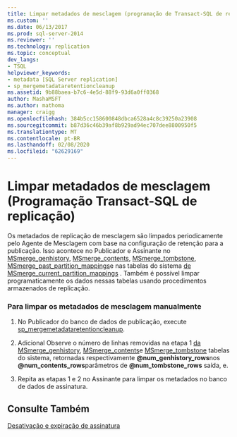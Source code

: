 ```yaml
---
title: Limpar metadados de mesclagem (programação de Transact-SQL de replicação) | Microsoft Docs
ms.custom: ''
ms.date: 06/13/2017
ms.prod: sql-server-2014
ms.reviewer: ''
ms.technology: replication
ms.topic: conceptual
dev_langs:
- TSQL
helpviewer_keywords:
- metadata [SQL Server replication]
- sp_mergemetadataretentioncleanup
ms.assetid: 9b88baea-b7c6-4e5d-88f9-93d6a0ff0368
author: MashaMSFT
ms.author: mathoma
manager: craigg
ms.openlocfilehash: 384b5cc158600848dbca6528a4c8c39250a23908
ms.sourcegitcommit: b87d36c46b39af8b929ad94ec707dee8800950f5
ms.translationtype: MT
ms.contentlocale: pt-BR
ms.lasthandoff: 02/08/2020
ms.locfileid: "62629169"
---
```

# <a name="clean-up-merge-metadata-replication-transact-sql-programming"></a>Limpar metadados de mesclagem (Programação Transact-SQL de replicação)
  Os metadados de replicação de mesclagem são limpados periodicamente pelo Agente de Mesclagem com base na configuração de retenção para a publicação. Isso acontece no Publicador e Assinante no [MSmerge_genhistory](/sql/relational-databases/system-tables/msmerge-genhistory-transact-sql), [MSmerge_contents](/sql/relational-databases/system-tables/msmerge-contents-transact-sql), [MSmerge_tombstone](/sql/relational-databases/system-tables/msmerge-tombstone-transact-sql), [MSmerge_past_partition_mappings](/sql/relational-databases/system-tables/msmerge-past-partition-mappings-transact-sql)e nas tabelas do sistema [de MSmerge_current_partition_mappings](/sql/relational-databases/system-tables/msmerge-current-partition-mappings) . Também é possível limpar programaticamente os dados nessas tabelas usando procedimentos armazenados de replicação.  
  
### <a name="to-manually-clean-up-merge-metadata"></a>Para limpar os metadados de mesclagem manualmente  
  
1.  No Publicador do banco de dados de publicação, execute [sp_mergemetadataretentioncleanup](/sql/relational-databases/system-stored-procedures/sp-mergemetadataretentioncleanup-transact-sql).  
  
2.  Adicional Observe o número de linhas removidas na etapa 1 [da MSmerge_genhistory](/sql/relational-databases/system-tables/msmerge-genhistory-transact-sql), [MSmerge_contents](/sql/relational-databases/system-tables/msmerge-contents-transact-sql)e [MSmerge_tombstone](/sql/relational-databases/system-tables/msmerge-tombstone-transact-sql) tabelas do sistema, retornadas respectivamente **@num_genhistory_rows**nos **@num_contents_rows**parâmetros de **@num_tombstone_rows** saída, e.  
  
3.  Repita as etapas 1 e 2 no Assinante para limpar os metadados no banco de dados de assinatura.  
  
## <a name="see-also"></a>Consulte Também  
 [Desativação e expiração de assinatura](../subscription-expiration-and-deactivation.md)  
  
  
